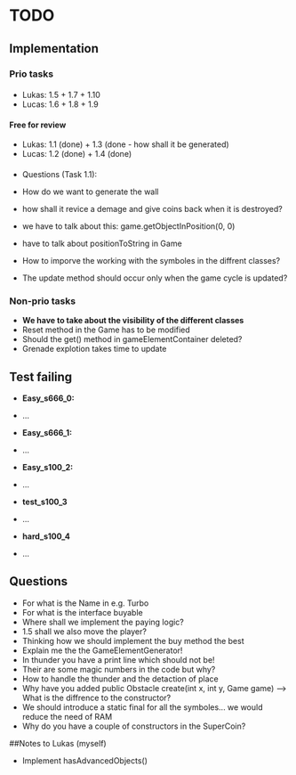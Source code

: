 # TODO
## Implementation
### Prio tasks
####
* Lukas: 1.5 + 1.7 + 1.10
* Lucas: 1.6 + 1.8 + 1.9

#### Free for review
* Lukas: 1.1 (done) + 1.3 (done - how shall it be generated) 
* Lucas: 1.2 (done) + 1.4 (done)
	
####
* Questions (Task 1.1):
* How do we want to generate the wall
* how shall it revice a demage and give coins back when it is destroyed?
* we have to talk about this: game.getObjectInPosition(0, 0)
* have to talk about positionToString in Game
* How to imporve the working with the symboles in the diffrent classes?


* The update method should occur only when the game cycle is updated?

### Non-prio tasks
* <b> We have to take about the visibility of the different classes </b>
* Reset method in the Game has to be modified
* Should the get() method in gameElementContainer deleted?
* Grenade explotion takes time to update

## Test failing
* <b>Easy_s666_0:</b>
- ...
* <b>Easy_s666_1:</b>
- ...
* <b>Easy_s100_2:</b>
- ...
* <b>test_s100_3</b>
- ...
* <b>hard_s100_4</b>
- ...


## Questions
* For what is the Name in e.g. Turbo
* For what is the interface buyable
* Where shall we implement the paying logic?
* 1.5 shall we also move the player?
* Thinking how we should implement the buy method the best
* Explain me the the GameElementGenerator!
* In thunder you have a print line which should not be!
* Their are some magic numbers in the code but why?
* How to handle the thunder and the detaction of place
* Why have you added public Obstacle create(int x, int y, Game game) --> What is the diffrence to the constructor?
* We should introduce a static final for all the symboles... we would reduce the need of RAM
* Why do you have a couple of constructors in the SuperCoin?


##Notes to Lukas (myself)
* Implement hasAdvancedObjects()

